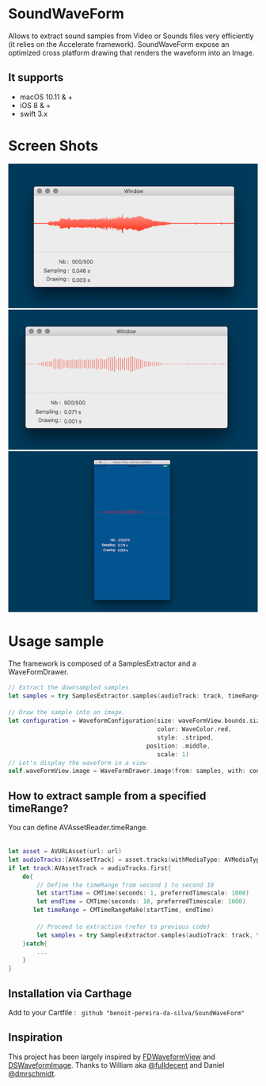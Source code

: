 # SoundWaveForm

Allows to extract sound samples from Video or Sounds files very efficiently (it relies on the Accelerate framework). SoundWaveForm expose an optimized cross platform drawing that renders the waveform into an Image.

## It supports 

- macOS 10.11 & + 
- iOS 8 & + 
- swift 3.x

# Screen Shots

![MacDown Screenshot](screenshot-1.png)
![MacDown Screenshot](screenshot-2.png)
![MacDown Screenshot](screenshot-3.png)

# Usage sample 

The framework is composed of a SamplesExtractor and a WaveFormDrawer.

```swift 
// Extract the downsampled samples
let samples = try SamplesExtractor.samples(audioTrack: track, timeRange:nil ,desiredNumberOfSamples: 500)

// Draw the sample into an image.
let configuration = WaveformConfiguration(size: waveFormView.bounds.size,									 backgroundColor:WaveColor.lightGray,
                                          color: WaveColor.red,
                                          style: .striped,
                                       position: .middle,
                                          scale: 1)
// Let's display the waveform in a view                     
self.waveFormView.image = WaveFormDrawer.image(from: samples, with: configuration)
```

## How to extract sample from a specified timeRange?

You can define AVAssetReader.timeRange.

```swift

let asset = AVURLAsset(url: url)
let audioTracks:[AVAssetTrack] = asset.tracks(withMediaType: AVMediaTypeAudio)
if let track:AVAssetTrack = audioTracks.first{
	do{
		// Define the timeRange from second 1 to second 10
		let startTime = CMTime(seconds: 1, preferredTimescale: 1000)
		let endTime = CMTime(seconds: 10, preferredTimescale: 1000)
	   let timeRange = CMTimeRangeMake(startTime, endTime)

		// Proceed to extraction (refer to previous code)
		let samples = try SamplesExtractor.samples(audioTrack: track, timeRange:timeRange,desiredNumberOfSamples: 500)
    }catch{
    	...
    }	
}
```

## Installation via Carthage

Add to your Cartfile : ` github "benoit-pereira-da-silva/SoundWaveForm"` 


## Inspiration

This project has been largely inspired by [FDWaveformView](https://github.com/fulldecent/FDWaveformView) and [DSWaveformImage](https://github.com/dmrschmidt/DSWaveformImage). Thanks to William aka [@fulldecent](https://github.com/fulldecent/) and Daniel [@dmrschmidt](https://github.com/dmrschmidt/).
	
